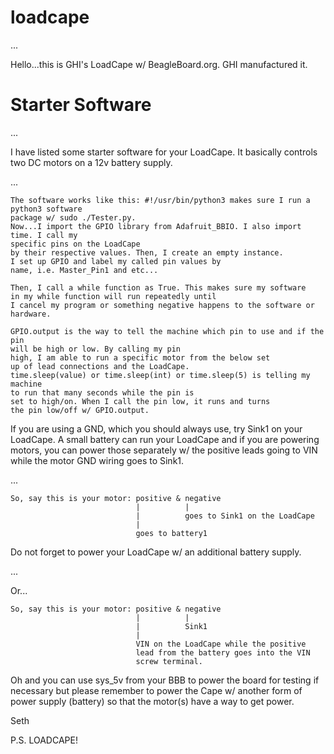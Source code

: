 # loadcape

...

Hello...this is GHI's LoadCape w/ BeagleBoard.org. GHI manufactured it.

# Starter Software

...

I have listed some starter software for your LoadCape. It basically controls two DC motors on a 12v battery supply.

...

    The software works like this: #!/usr/bin/python3 makes sure I run a python3 software
    package w/ sudo ./Tester.py.
    Now...I import the GPIO library from Adafruit_BBIO. I also import time. I call my
    specific pins on the LoadCape
    by their respective values. Then, I create an empty instance.
    I set up GPIO and label my called pin values by 
    name, i.e. Master_Pin1 and etc...

    Then, I call a while function as True. This makes sure my software 
    in my while function will run repeatedly until
    I cancel my program or something negative happens to the software or hardware. 

    GPIO.output is the way to tell the machine which pin to use and if the pin 
    will be high or low. By calling my pin 
    high, I am able to run a specific motor from the below set 
    up of lead connections and the LoadCape.
    time.sleep(value) or time.sleep(int) or time.sleep(5) is telling my machine 
    to run that many seconds while the pin is
    set to high/on. When I call the pin low, it runs and turns 
    the pin low/off w/ GPIO.output.

If you are using a GND, which you should always use, try Sink1 on your LoadCape. A small battery can run your LoadCape and if you are powering
motors, you can power those separately w/ the positive leads going to VIN while the motor GND wiring goes to Sink1.

...

    So, say this is your motor: positive & negative
                                |          |
                                |          goes to Sink1 on the LoadCape
                                | 
                                goes to battery1

Do not forget to power your LoadCape w/ an additional battery supply. 

...

Or...

    So, say this is your motor: positive & negative
                                |          |
                                |          Sink1
                                |
                                VIN on the LoadCape while the positive
                                lead from the battery goes into the VIN
                                screw terminal.

Oh and you can use sys_5v from your BBB to power the board for testing if necessary but please remember to power the Cape w/
another form of power supply (battery) so that the motor(s) have a way to get power.

Seth

P.S. LOADCAPE!
